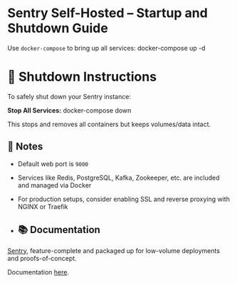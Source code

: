 # Sentry Self-Hosted – Startup and Shutdown Guide
Use `docker-compose` to bring up all services:
   docker-compose up -d

# 🛑 Shutdown Instructions

To safely shut down your Sentry instance:

 **Stop All Services:**
   docker-compose down

This stops and removes all containers but keeps volumes/data intact.


## 📝 Notes

- Default web port is `9000`
- Services like Redis, PostgreSQL, Kafka, Zookeeper, etc. are included and managed via Docker
- For production setups, consider enabling SSL and reverse proxying with NGINX or Traefik

- ## 📚 Documentation

[Sentry](https://sentry.io/), feature-complete and packaged up for low-volume deployments and proofs-of-concept.

Documentation [here](https://develop.sentry.dev/self-hosted/).
